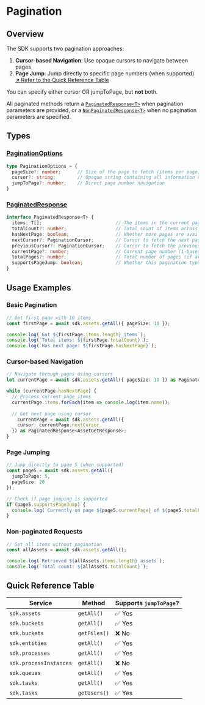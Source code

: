 # Pagination

## Overview

The SDK supports two pagination approaches:

1. **Cursor-based Navigation**: Use opaque cursors to navigate between pages
2. **Page Jump**: Jump directly to specific page numbers (when supported) [↗ Refer to the Quick Reference Table](#quick-reference-table)

You can specify either cursor OR jumpToPage, but **not** both.

All paginated methods return a [`PaginatedResponse<T>`](/uipath-typescript/api/interfaces/PaginatedResponse) when pagination parameters are provided, or a [`NonPaginatedResponse<T>`](/uipath-typescript/api/interfaces/NonPaginatedResponse) when no pagination parameters are specified.

## Types

### [PaginationOptions](/uipath-typescript/api/type-aliases/PaginationOptions)

```typescript
type PaginationOptions = {
  pageSize?: number;      // Size of the page to fetch (items per page)
  cursor?: string;        // Opaque string containing all information needed to fetch next page
  jumpToPage?: number;    // Direct page number navigation
}
```

### [PaginatedResponse](/uipath-typescript/api/interfaces/PaginatedResponse)

```typescript
interface PaginatedResponse<T> {
  items: T[];                           // The items in the current page
  totalCount?: number;                  // Total count of items across all pages (if available)
  hasNextPage: boolean;                 // Whether more pages are available
  nextCursor?: PaginationCursor;        // Cursor to fetch the next page (if available)
  previousCursor?: PaginationCursor;    // Cursor to fetch the previous page (if available)
  currentPage?: number;                 // Current page number (1-based, if available)
  totalPages?: number;                  // Total number of pages (if available)
  supportsPageJump: boolean;            // Whether this pagination type supports jumping to arbitrary pages
}

```

## Usage Examples

### Basic Pagination

```typescript
// Get first page with 10 items
const firstPage = await sdk.assets.getAll({ pageSize: 10 });

console.log(`Got ${firstPage.items.length} items`);
console.log(`Total items: ${firstPage.totalCount}`);
console.log(`Has next page: ${firstPage.hasNextPage}`);
```

### Cursor-based Navigation

```typescript
// Navigate through pages using cursors
let currentPage = await sdk.assets.getAll({ pageSize: 10 }) as PaginatedResponse<AssetGetResponse>;

while (currentPage.hasNextPage) {
  // Process current page items
  currentPage.items.forEach(item => console.log(item.name));
  
  // Get next page using cursor
    currentPage = await sdk.assets.getAll({ 
    cursor: currentPage.nextCursor 
  }) as PaginatedResponse<AssetGetResponse>;
}
```

### Page Jumping

```typescript
// Jump directly to page 5 (when supported)
const page5 = await sdk.assets.getAll({
  jumpToPage: 5,
  pageSize: 20
});

// Check if page jumping is supported
if (page5.supportsPageJump) {
  console.log(`Currently on page ${page5.currentPage} of ${page5.totalPages}`);
}
```

### Non-paginated Requests

```typescript
// Get all items without pagination
const allAssets = await sdk.assets.getAll();

console.log(`Retrieved ${allAssets.items.length} assets`);
console.log(`Total count: ${allAssets.totalCount}`);
```

## Quick Reference Table

| Service | Method | Supports `jumpToPage`? |
|---------|---------|----------------------|
| `sdk.assets` | `getAll()` | ✅ Yes |
| `sdk.buckets` | `getAll()` | ✅ Yes | 
| `sdk.buckets` | `getFiles()` | ❌ No | 
| `sdk.entities` | `getAll()` | ✅ Yes | 
| `sdk.processes` | `getAll()` | ✅ Yes | 
| `sdk.processInstances` | `getAll()` | ❌ No | 
| `sdk.queues` | `getAll()` | ✅ Yes | 
| `sdk.tasks` | `getAll()` | ✅ Yes | 
| `sdk.tasks` | `getUsers()` | ✅ Yes |
